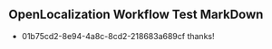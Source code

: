 ## OpenLocalization Workflow Test MarkDown
* 01b75cd2-8e94-4a8c-8cd2-218683a689cf thanks!

<!--HONumber=Aug16_HO5-->


